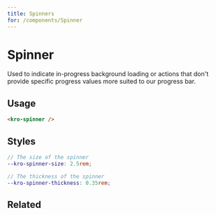 ```yaml
---
title: Spinners
for: /components/Spinner
---
```


# Spinner
Used to indicate in-progress background loading or actions that don't provide specific progress values more suited to our progress bar.

## Usage

<kro-spinner></kro-spinner>

```html
<kro-spinner />
```

## Styles
```scss
// The size of the spinner
--kro-spinner-size: 2.5rem;

// The thickness of the spinner
--kro-spinner-thickness: 0.35rem;
```

## Related
<press-article-link title="Squircle" subtitle="Well I mean this is like a square... but also like a cirlce." to="/components/squircle"></press-article-link>